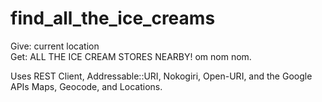 find_all_the_ice_creams
=======================
Give: current location  
Get: ALL THE ICE CREAM STORES NEARBY! om nom nom. 
  
Uses REST Client, Addressable::URI, Nokogiri, Open-URI, and the Google APIs Maps, Geocode, and Locations.
